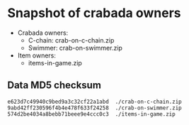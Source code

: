 # Snapshot of crabada owners

- Crabada owners:
	- C-chain: crab-on-c-chain.zip
	- Swimmer: crab-on-swimmer.zip
- Item owners:
	- items-in-game.zip

## Data MD5 checksum
```
e623d7c49940c9bed9a3c32cf22a1abd  ./crab-on-c-chain.zip
9abd42ff230596f4b4e478f633f24258  ./crab-on-swimmer.zip
574d2be4034a8bebb71beee9e4ccc0c3  ./items-in-game.zip
```
